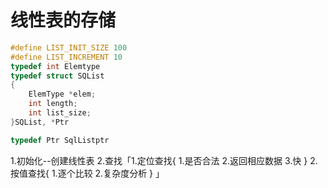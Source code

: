 # 线性表的存储
~~~c
#define LIST_INIT_SIZE 100
#define LIST_INCREMENT 10
typedef int Elemtype
typedef struct SQList
{
    ElemType *elem;
    int length;
    int list_size;
}SQList, *Ptr

typedef Ptr SqlListptr
~~~

1.初始化--创建线性表
2.查找「1.定位查找{
                1.是否合法
                2.返回相应数据
                3.快
                }
       2.按值查找{
                 1.逐个比较
                 2.复杂度分析
                }
       」
